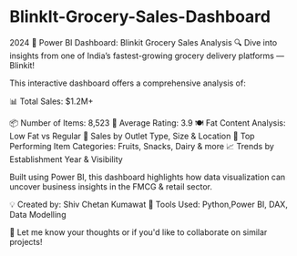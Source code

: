 # BlinkIt-Grocery-Sales-Dashboard
2024
🚀 Power BI Dashboard: Blinkit Grocery Sales Analysis
🔍 Dive into insights from one of India’s fastest-growing grocery delivery platforms — Blinkit!

This interactive dashboard offers a comprehensive analysis of:

📊 Total Sales: $1.2M+  

📦 Number of Items: 8,523
🌟 Average Rating: 3.9
🍽️ Fat Content Analysis: Low Fat vs Regular
🏪 Sales by Outlet Type, Size & Location
🥫 Top Performing Item Categories: Fruits, Snacks, Dairy & more
📈 Trends by Establishment Year & Visibility

Built using Power BI, this dashboard highlights how data visualization can uncover business insights in the FMCG & retail sector.

💡 Created by: Shiv Chetan Kumawat
📁 Tools Used: Python,Power BI, DAX, Data Modelling

🔗 Let me know your thoughts or if you'd like to collaborate on similar projects!
